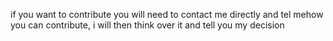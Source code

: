 if you want to contribute you will need to contact me directly and tel mehow you can contribute, i will then think over it and tell you my decision
